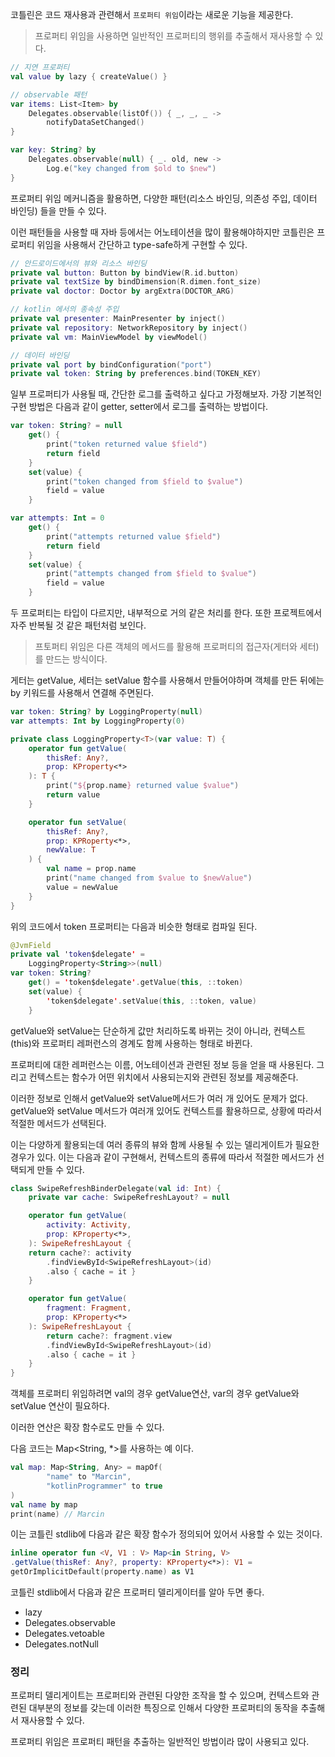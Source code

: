 코틀린은 코드 재사용과 관련해서 `프로퍼티 위임`이라는 새로운 기능을 제공한다.

> 프로퍼티 위임을 사용하면 일반적인 프로퍼티의 행위를 추출해서 재사용할 수 있다.

```kotlin
// 지연 프로퍼티
val value by lazy { createValue() }
```

```kotlin
// observable 패턴
var items: List<Item> by
	Delegates.observable(listOf()) { _, _, _ -> 
		notifyDataSetChanged()
}

var key: String? by
	Delegates.observable(null) { _. old, new ->
		Log.e("key changed from $old to $new")
}
```

프로퍼티 위임 메커니즘을 활용하면, 다양한 패턴(리소스 바인딩, 의존성 주입, 데이터 바인딩) 들을 만들 수 있다.

이런 패턴들을 사용할 때 자바 등에서는 어노테이션을 많이 활용해야하지만 코틀린은 프로퍼티 위임을 사용해서 간단하고 type-safe하게 구현할 수 있다.

```kotlin
// 안드로이드에서의 뷰와 리소스 바인딩
private val button: Button by bindView(R.id.button)
private val textSize by bindDimension(R.dimen.font_size)
private val doctor: Doctor by argExtra(DOCTOR_ARG)

// kotlin 에서의 종속성 주입
private val presenter: MainPresenter by inject()
private val repository: NetworkRepository by inject()
private val vm: MainViewModel by viewModel()

// 데이터 바인딩
private val port by bindConfiguration("port")
private val token: String by preferences.bind(TOKEN_KEY)
```

일부 프로퍼티가 사용될 때, 간단한 로그를 출력하고 싶다고 가정해보자. 가장 기본적인 구현 방법은 다음과 같이 getter, setter에서 로그를 출력하는 방법이다.

```kotlin
var token: String? = null
	get() {
		print("token returned value $field")
		return field
	}
	set(value) {
		print("token changed from $field to $value")
		field = value
	}

var attempts: Int = 0
	get() {
		print("attempts returned value $field")
		return field
	}
	set(value) {
		print("attempts changed from $field to $value")
		field = value
	}
```

두 프로퍼티는 타입이 다르지만, 내부적으로 거의 같은 처리를 한다. 또한 프로젝트에서 자주 반복될 것 같은 패턴처럼 보인다.

> 프토퍼티 위임은 다른 객체의 메서드를 활용해 프로퍼티의 접근자(게터와 세터)를 만드는 방식이다.

게터는 getValue, 세터는 setValue 함수를 사용해서 만들어야하며 객체를 만든 뒤에는 by 키워드를 사용해서 연결해 주면된다.

```kotlin
var token: String? by LoggingProperty(null)
var attempts: Int by LoggingProperty(0)

private class LoggingProperty<T>(var value: T) {
	operator fun getValue(
		thisRef: Any?,
		prop: KProperty<*>
	): T {
		print("${prop.name} returned value $value")
		return value
	}

	operator fun setValue(
		thisRef: Any?,
		prop: KPRoperty<*>,
		newValue: T
	) {
		val name = prop.name
		print("name changed from $value to $newValue")
		value = newValue
	}
}
```

위의 코드에서 token 프로퍼티는 다음과 비슷한 형태로 컴파일 된다.

```kotlin
@JvmField
private val 'token$delegate' = 
	LoggingProperty<String>>(null)
var token: String?
	get() = 'token$delegate'.getValue(this, ::token)
	set(value) {
		'token$delegate'.setValue(this, ::token, value)
	}
```

getValue와 setValue는 단순하게 값만 처리하도록 바뀌는 것이 아니라, 컨텍스트(this)와 프로퍼티 레퍼런스의 경계도 함께 사용하는 형태로 바뀐다.

프로퍼티에 대한 레퍼런스는 이름, 어노테이션과 관련된 정보 등을 얻을 때 사용된다. 그리고 컨텍스트는 함수가 어떤 위치에서 사용되는지와 관련된 정보를 제공해준다.

이러한 정보로 인해서 getValue와 setValue메서드가 여러 개 있어도 문제가 없다. getValue와 setValue 메서드가 여러개 있어도 컨텍스트를 활용하므로, 상황에 따라서 적절한 메서드가 선택된다.

이는 다양하게 활용되는데 여러 종류의 뷰와 함께 사용될 수 있는 델리게이트가 필요한 경우가 있다. 이는 다음과 같이 구현해서, 컨텍스트의 종류에 따라서 적절한 메서드가 선택되게 만들 수 있다.

```kotlin
class SwipeRefreshBinderDelegate(val id: Int) {
	private var cache: SwipeRefreshLayout? = null

	operator fun getValue(
		activity: Activity,
		prop: KProperty<*>,
	): SwipeRefreshLayout {
	return cache?: activity
		.findViewById<SwipeRefreshLayout>(id)
		.also { cache = it }
	}

	operator fun getValue(
		fragment: Fragment,
		prop: KProperty<*>
	): SwipeRefreshLayout {
		return cache?: fragment.view
		.findViewById<SwipeRefreshLayout>(id)
		.also { cache = it }
	}
}
```

객체를 프로퍼티 위임하려면 val의 경우 getValue연산, var의 경우 getValue와 setValue 연산이 필요하다.

이러한 연산은 확장 함수로도 만들 수 있다.

다음 코드는 Map<String, *>를 사용하는 예 이다.

```kotlin
val map: Map<String, Any> = mapOf(
		"name" to "Marcin",
		"kotlinProgrammer" to true
)
val name by map
print(name) // Marcin
```

이는 코틀린 stdlib에 다음과 같은 확장 함수가 정의되어 있어서 사용할 수 있는 것이다.

```kotlin
inline operator fun <V, V1 : V> Map<in String, V>
.getValue(thisRef: Any?, property: KProperty<*>): V1 =
getOrImplicitDefault(property.name) as V1
```

코틀린 stdlib에서 다음과 같은 프로퍼티 델리게이터를 알아 두면 좋다.

- lazy
- Delegates.observable
- Delegates.vetoable
- Delegates.notNull

### 정리

프로퍼티 델리게이트는 프로퍼티와 관련된 다양한 조작을 할 수 있으며, 컨텍스트와 관련된 대부분의 정보를 갖는데 이러한 특징으로 인해서 다양한 프로퍼티의 동작을 추출해서 재사용할 수 있다.

프로퍼티 위임은 프로퍼티 패턴을 추출하는 일반적인 방법이라 많이 사용되고 있다.

